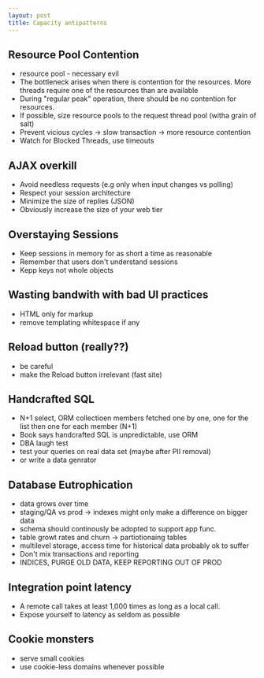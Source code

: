 ```yaml
---
layout: post
title: Capacity antipatterns
---
```


## Resource Pool Contention
* resource pool - necessary evil
* The bottleneck arises when there is contention for the resources. More threads require one of the resources than are available
* During "regular peak" operation, there should be no contention for resources.
* If possible, size resource pools to the request thread pool (witha grain of salt)
* Prevent vicious cycles -> slow transaction -> more resource contention
* Watch for Blocked Threads, use timeouts

## AJAX overkill
* Avoid needless requests (e.g only when input changes vs polling)
* Respect your session architecture
* Minimize the size of replies (JSON)
* Obviously increase the size of your web tier

## Overstaying Sessions
 * Keep sessions in memory for as short a time as reasonable
 * Remember that users don't understand sessions
 * Kepp keys not whole objects

## Wasting bandwith with bad UI practices
* HTML only for markup
* remove templating whitespace if any


## Reload button (really??)
* be careful
* make the Reload button irrelevant (fast site)

## Handcrafted SQL
* N+1 select, ORM collectioen members fetched one by one, one for the list then one for each member (N+1)
* Book says handcrafted SQL is unpredictable, use ORM
* DBA laugh test
* test your queries on real data set (maybe after PII removal)
* or write a data genrator

## Database Eutrophication
* data grows over time
* staging/QA vs prod -> indexes might only make a difference on bigger data
* schema should continously be adopted to support app func.
* table growt rates and churn -> partiotionaing tables
* multilevel storage, access time for historical data probably ok to suffer
* Don't mix transactions and reporting
* INDICES, PURGE OLD DATA, KEEP REPORTING OUT OF PROD

## Integration point latency
* A remote call takes at least 1,000 times as long as a local call.
* Expose yourself to latency as seldom as possible

## Cookie monsters
* serve small cookies
* use cookie-less domains whenever possible


